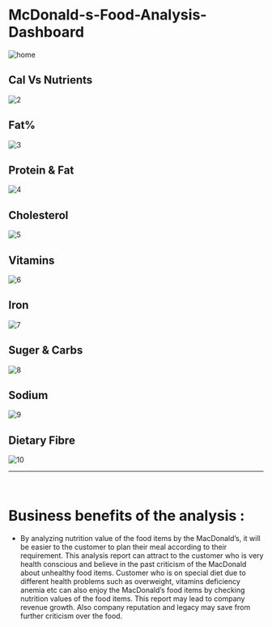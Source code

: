 # McDonald-s-Food-Analysis-Dashboard

![home](https://github.com/Manish7272/MacDonald_s-Food-Analysis-Dashboard/assets/71213166/af71240a-a124-4de9-99a4-c78c66e3f736)

## Cal Vs Nutrients
![2](https://github.com/Manish7272/MacDonald_s-Food-Analysis-Dashboard/assets/71213166/7a4ed9c0-2691-4a85-8d51-2d9b22c6017c)

## Fat%
![3](https://github.com/Manish7272/MacDonald_s-Food-Analysis-Dashboard/assets/71213166/e4457e4b-cc2c-4401-9cf1-fdc2d5ee9835)

## Protein & Fat
![4](https://github.com/Manish7272/MacDonald_s-Food-Analysis-Dashboard/assets/71213166/0ec44cce-21fc-407a-8239-76bc19adb138)

## Cholesterol
![5](https://github.com/Manish7272/MacDonald_s-Food-Analysis-Dashboard/assets/71213166/ba08b0d0-6897-42a9-a140-e4f5e4a7e504)

## Vitamins
![6](https://github.com/Manish7272/MacDonald_s-Food-Analysis-Dashboard/assets/71213166/87f305f2-bb84-455d-8b83-423439f98500)

## Iron
![7](https://github.com/Manish7272/MacDonald_s-Food-Analysis-Dashboard/assets/71213166/c262cc3c-e5ab-4053-aa5e-e90931cb2820)

## Suger & Carbs
![8](https://github.com/Manish7272/MacDonald_s-Food-Analysis-Dashboard/assets/71213166/4b0fd0a8-49ec-43b2-8620-3c433da260e4)

## Sodium
![9](https://github.com/Manish7272/MacDonald_s-Food-Analysis-Dashboard/assets/71213166/faab1c9f-d4a4-4c01-ad8e-6a4f8e01501b)

## Dietary Fibre
![10](https://github.com/Manish7272/MacDonald_s-Food-Analysis-Dashboard/assets/71213166/c0f77aa1-3ba2-451a-9a28-fcf2a2fed02a)


<hr>
<br>

# Business benefits of the analysis :
- By analyzing nutrition value of the food items by the MacDonald’s, it will be easier to the customer to plan their meal according to their requirement. This analysis report can attract to the customer who is very health conscious and believe in the past criticism of the MacDonald about unhealthy food items. Customer who is on special diet due to different health problems such as overweight, vitamins deficiency anemia etc can also enjoy the MacDonald’s food items by checking nutrition values of the food items. This report may lead to company revenue growth. Also company reputation and legacy may save from further criticism over the food.  
